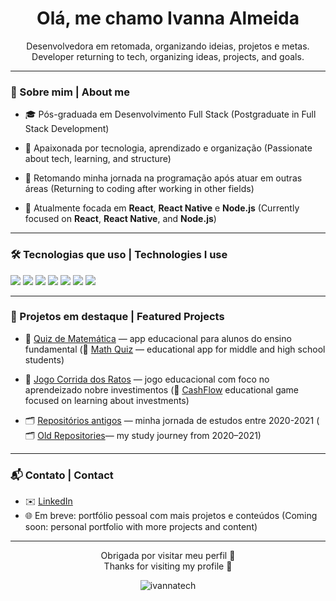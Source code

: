 <h1 align="center">Olá, me chamo Ivanna Almeida</h1>

<p align="center">
Desenvolvedora em retomada, organizando ideias, projetos e metas.<br>
Developer returning to tech, organizing ideas, projects, and goals.
</p>

---

### 🌱 Sobre mim | About me

- 🎓 Pós-graduada em Desenvolvimento Full Stack  (Postgraduate in Full Stack Development)
  
- 🧠 Apaixonada por tecnologia, aprendizado e organização (Passionate about tech, learning, and structure) 
   
- 🔁 Retomando minha jornada na programação após atuar em outras áreas  (Returning to coding after working in other fields) 
 
- 🚀 Atualmente focada em **React**, **React Native** e **Node.js**  (Currently focused on **React**, **React Native**, and **Node.js**)
 

---

### 🛠️ Tecnologias que uso | Technologies I use

<div align="left">
  <img src="https://img.shields.io/badge/HTML5-E34F26?logo=html5&logoColor=white" />
  <img src="https://img.shields.io/badge/CSS3-1572B6?logo=css3&logoColor=white" />
  <img src="https://img.shields.io/badge/JavaScript-F7DF1E?logo=javascript&logoColor=black" />
  <img src="https://img.shields.io/badge/Node.js-339933?logo=nodedotjs&logoColor=white" />
  <img src="https://img.shields.io/badge/React-61DAFB?logo=react&logoColor=black" />
  <img src="https://img.shields.io/badge/React_Native-20232A?logo=react&logoColor=61DAFB" />
  <img src="https://img.shields.io/badge/MongoDB-47A248?logo=mongodb&logoColor=white" />
</div>

---

### 📌 Projetos em destaque | Featured Projects

- 🧠 [Quiz de Matemática](https://github.com/ivannatech/quiz-matematica) — app educacional para alunos do ensino fundamental  (🧠 [Math Quiz](https://github.com/ivannatech/quiz-matematica) — educational app for middle and high school students)

- 🧠 [Jogo Corrida dos Ratos](https://github.com/ivannatech/jogo_corrida_dos_ratos_v2_publica) — jogo educacional com foco no aprendeizado nobre investimentos (🧠 [CashFlow](https://github.com/ivannatech/jogo_corrida_dos_ratos_v2_publica)
educational game focused on learning about investments)



- 🗂️ [Repositórios antigos](https://github.com/ivannatech-archive) — minha jornada de estudos entre 2020-2021  (  🗂️ [Old Repositories](https://github.com/ivannatech-archive)— my study journey from 2020–2021)


---

### 📬 Contato | Contact

- ✉️ [LinkedIn](https://www.linkedin.com/in/ivannatech)
- 🌐 Em breve: portfólio pessoal com mais projetos e conteúdos  (Coming soon: personal portfolio with more projects and content)


---

<p align="center">
  Obrigada por visitar meu perfil 💛<br>
  Thanks for visiting my profile 💛<br>
</p>


<p align="center"><img  src="https://github-readme-stats.vercel.app/api/top-langs?username=ivannatech&show_icons=true&locale=en&layout=compact" alt="ivannatech" /></p>
